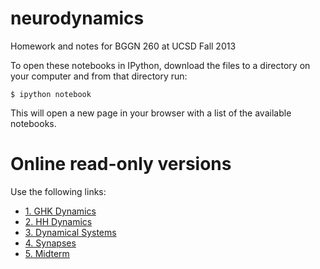 neurodynamics
=============

Homework and notes for BGGN 260 at UCSD Fall 2013

To open these notebooks in IPython, download the files to a directory on your computer and from that directory run:

    $ ipython notebook

This will open a new page in your browser with a list of the available notebooks.

Online read-only versions
=========================

Use the following links:

* [1. GHK Dynamics](http://nbviewer.ipython.org/urls/raw.github.com/forrestsheldon/neurodynamics/master/week_1_GHK_dynamics.ipynb)
* [2. HH Dynamics](http://nbviewer.ipython.org/urls/raw.github.com/forrestsheldon/neurodynamics/master/week_2_HH_dynamics.ipynb)
* [3. Dynamical Systems](http://nbviewer.ipython.org/urls/raw.github.com/forrestsheldon/neurodynamics/master/week_3_Dynamical_systems.ipynb)
* [4. Synapses](http://nbviewer.ipython.org/urls/raw.github.com/forrestsheldon/neurodynamics/master/week_4_Synapses.ipynb)
* [5. Midterm](http://nbviewer.ipython.org/urls/raw.github.com/forrestsheldon/neurodynamics/master/Midterm_LIF.ipynb)

